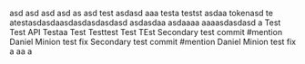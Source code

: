 asd
asd
asd
asd
as
asd
test
asdasd
aaa
testa
testst
asdaa
tokenasd
te
atestasdasdaasdasdasdasdasd
asdasdaa
asdaaaa
aaaasdasdasd
a
Test Test API
Testaa
Test
Testtest
Test
TEst
Secondary test commit #mention Daniel Minion test fix
Secondary test commit #mention Daniel Minion test fix
a
aa
a
